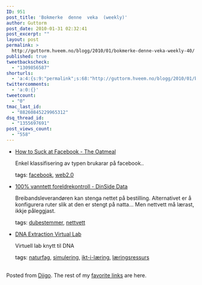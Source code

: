 ```yaml
---
ID: 951
post_title: 'Bokmerke  denne  veka  (weekly)'
author: Guttorm
post_date: 2010-01-31 02:32:41
post_excerpt: ""
layout: post
permalink: >
  http://guttorm.hveem.no/blogg/2010/01/bokmerke-denne-veka-weekly-40/
published: true
tweetbackscheck:
  - "1309856587"
shorturls:
  - 'a:4:{s:9:"permalink";s:68:"http://guttorm.hveem.no/blogg/2010/01/bokmerke-denne-veka-weekly-40/";s:7:"tinyurl";s:26:"http://tinyurl.com/yjhw3ds";s:4:"isgd";s:18:"http://is.gd/7DDCl";s:5:"bitly";s:20:"http://bit.ly/9keAcU";}'
twittercomments:
  - 'a:0:{}'
tweetcount:
  - "0"
tmac_last_id:
  - "88260845229965312"
dsq_thread_id:
  - "1355697691"
post_views_count:
  - "558"
---
```

<ul class='diigo-linkroll'><li><p class='diigo-link'><a rel='nofollow' href='http://theoatmeal.com/comics/facebook_suck'>How to Suck at Facebook - The Oatmeal</a></p><p class='diigo-description'>Enkel klassifisering av typen brukarar på facebook..</p><p class='diigo-tags'><a style='color:#000 !important;text-decoration:none !important;' href='http://www.diigo.com/cloud/guttorm1979'>tags</a>: <a href='http://www.diigo.com/user/guttorm1979/facebook'>facebook</a>, <a href='http://www.diigo.com/user/guttorm1979/web2.0'>web2.0</a></p></li><li><p class='diigo-link'><a rel='nofollow' href='http://www.dinside.no/833825/100-vanntett-foreldrekontroll'>100% vanntett foreldrekontroll - DinSide Data</a></p><p class='diigo-description'>Breibandsleverandøren kan stenga nettet på bestilling. Alternativet er å konfigurera ruter slik at den er stengt på natta... Men nettvett må lærast, ikkje påleggjast.</p><p class='diigo-tags'><a style='color:#000 !important;text-decoration:none !important;' href='http://www.diigo.com/cloud/guttorm1979'>tags</a>: <a href='http://www.diigo.com/user/guttorm1979/dubestemmer'>dubestemmer</a>, <a href='http://www.diigo.com/user/guttorm1979/nettvett'>nettvett</a></p></li><li><p class='diigo-link'><a rel='nofollow' href='http://learn.genetics.utah.edu/content/labs/extraction'>DNA Extraction Virtual Lab</a></p><p class='diigo-description'>Virtuell lab knytt til DNA</p><p class='diigo-tags'><a style='color:#000 !important;text-decoration:none !important;' href='http://www.diigo.com/cloud/guttorm1979'>tags</a>: <a href='http://www.diigo.com/user/guttorm1979/naturfag'>naturfag</a>, <a href='http://www.diigo.com/user/guttorm1979/simulering'>simulering</a>, <a href='http://www.diigo.com/user/guttorm1979/ikt-i-læring'>ikt-i-læring</a>, <a href='http://www.diigo.com/user/guttorm1979/læringsressurs'>læringsressurs</a></p></li></ul><br />Posted from <a href='http://www.diigo.com'>Diigo</a>. The rest of my <a href='http://www.diigo.com/user/guttorm1979'>favorite links</a> are here.